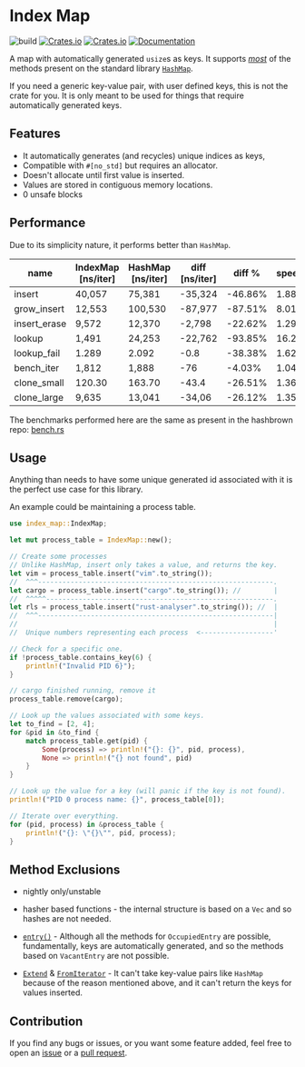 # Index Map

![build](https://github.com/Lutetium-Vanadium/index-map/workflows/Tests/badge.svg)
[![Crates.io](https://img.shields.io/crates/v/hashbrown.svg)](https://crates.io/crates/index-map)
[![Crates.io](https://img.shields.io/crates/l/hashbrown.svg)](./LICENSE)
[![Documentation](https://docs.rs/index-map/badge.svg)](https://docs.rs/index-map)

A map with automatically generated `usize`s as keys. It supports
[_most_](#method-exclusions) of the methods present on the standard library
[`HashMap`](https://doc.rust-lang.org/std/collections/struct.HashMap.html).

If you need a generic key-value pair, with user defined keys, this is
not the crate for you. It is only meant to be used for things that
require automatically generated keys.

## Features

- It automatically generates (and recycles) unique indices as keys,
- Compatible with `#[no_std]` but requires an allocator.
- Doesn't allocate until first value is inserted.
- Values are stored in contiguous memory locations.
- 0 unsafe blocks

## Performance

Due to its simplicity nature, it performs better than `HashMap`.

| name         | IndexMap [ns/iter] | HashMap [ns/iter] | diff [ns/iter] | diff %  | speedup |
| ------------ | ------------------ | ----------------- | -------------- | ------- | ------- |
| insert       | 40,057             | 75,381            | -35,324        | -46.86% | 1.88x   |
| grow_insert  | 12,553             | 100,530           | -87,977        | -87.51% | 8.01x   |
| insert_erase | 9,572              | 12,370            | -2,798         | -22.62% | 1.29x   |
| lookup       | 1,491              | 24,253            | -22,762        | -93.85% | 16.27x  |
| lookup_fail  | 1.289              | 2.092             | -0.8           | -38.38% | 1.62x   |
| bench_iter   | 1,812              | 1,888             | -76            | -4.03%  | 1.04x   |
| clone_small  | 120.30             | 163.70            | -43.4          | -26.51% | 1.36x   |
| clone_large  | 9,635              | 13,041            | -34,06         | -26.12% | 1.35x   |

The benchmarks performed here are the same as present in the hashbrown
repo: [bench.rs](https://github.com/rust-lang/hashbrown/blob/master/benches/bench.rs)

## Usage

Anything than needs to have some unique generated id associated with it
is the perfect use case for this library.

An example could be maintaining a process table.

```rust
use index_map::IndexMap;

let mut process_table = IndexMap::new();

// Create some processes
// Unlike HashMap, insert only takes a value, and returns the key.
let vim = process_table.insert("vim".to_string());
//  ^^^----------------------------------------------------------.
let cargo = process_table.insert("cargo".to_string()); //        |
//  ^^^^^--------------------------------------------------------.
let rls = process_table.insert("rust-analyser".to_string()); //  |
//  ^^^----------------------------------------------------------|
//                                                               |
//  Unique numbers representing each process  <------------------'

// Check for a specific one.
if !process_table.contains_key(6) {
    println!("Invalid PID 6}");
}

// cargo finished running, remove it
process_table.remove(cargo);

// Look up the values associated with some keys.
let to_find = [2, 4];
for &pid in &to_find {
    match process_table.get(pid) {
        Some(process) => println!("{}: {}", pid, process),
        None => println!("{} not found", pid)
    }
}

// Look up the value for a key (will panic if the key is not found).
println!("PID 0 process name: {}", process_table[0]);

// Iterate over everything.
for (pid, process) in &process_table {
    println!("{}: \"{}\"", pid, process);
}
```

## Method Exclusions

- nightly only/unstable

- hasher based functions - the internal structure is based on a `Vec`
  and so hashes are not needed.

- [`entry()`](https://doc.rust-lang.org/std/collections/struct.HashMap.html#method.entry) -
  Although all the methods for `OccupiedEntry` are possible, fundamentally,
  keys are automatically generated, and so the methods based on
  `VacantEntry` are not possible.

- [`Extend`](https://doc.rust-lang.org/std/iter/trait.Extend.html) &
  [`FromIterator`](https://doc.rust-lang.org/std/iter/trait.FromIterator.html) -
  It can't take key-value pairs like `HashMap` because of the reason
  mentioned above, and it can't return the keys for values inserted.

## Contribution

If you find any bugs or issues, or you want some feature added, feel
free to open an [issue](https://github.com/Lutetium-Vanadium/index-map/issues/new)
or a [pull request](https://github.com/Lutetium-Vanadium/index-map/compare).
